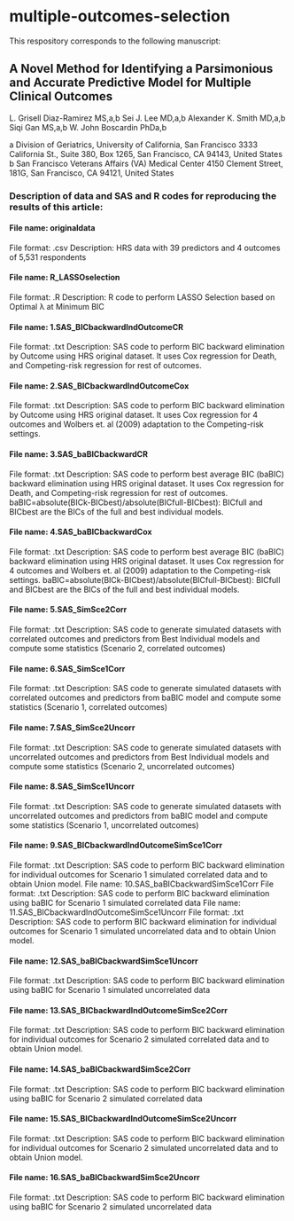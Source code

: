 # multiple-outcomes-selection
This respository corresponds to the following manuscript:
## A Novel Method for Identifying a Parsimonious and Accurate Predictive Model for Multiple Clinical Outcomes
L. Grisell Diaz-Ramirez MS,a,b Sei J. Lee MD,a,b Alexander K. Smith MD,a,b Siqi Gan MS,a,b W. John Boscardin PhDa,b

a Division of Geriatrics, University of California, San Francisco
3333 California St., Suite 380, Box 1265, San Francisco, CA 94143, United States
b San Francisco Veterans Affairs (VA) Medical Center
4150 Clement Street, 181G, San Francisco, CA 94121, United States

### Description of data and SAS and R codes for reproducing the results of this article:
#### File name: originaldata
File format: .csv
Description: HRS data with 39 predictors and 4 outcomes of 5,531 respondents
#### File name: R_LASSOselection
File format: .R
Description: R code to perform LASSO Selection based on Optimal λ at Minimum BIC
#### File name: 1.SAS_BICbackwardIndOutcomeCR
File format: .txt
Description: SAS code to perform BIC backward elimination by Outcome using HRS original dataset. It uses Cox regression for Death, and Competing-risk regression for rest of outcomes.
#### File name: 2.SAS_BICbackwardIndOutcomeCox
File format: .txt
Description: SAS code to perform BIC backward elimination by Outcome using HRS original dataset. It uses Cox regression for 4 outcomes and Wolbers et. al (2009) adaptation to the Competing-risk settings.
#### File name: 3.SAS_baBICbackwardCR
File format: .txt
Description: SAS code to perform best average BIC (baBIC) backward elimination using HRS original dataset. It uses Cox regression for Death, and Competing-risk regression for rest of outcomes. baBIC=absolute(BICk-BICbest)/absolute(BICfull-BICbest): BICfull and BICbest are the BICs of the full and best individual models.
#### File name: 4.SAS_baBICbackwardCox
File format: .txt
Description: SAS code to perform best average BIC (baBIC) backward elimination using HRS original dataset. It uses Cox regression for 4 outcomes and Wolbers et. al (2009) adaptation to the Competing-risk settings. baBIC=absolute(BICk-BICbest)/absolute(BICfull-BICbest): BICfull and BICbest are the BICs of the full and best individual models.
#### File name: 5.SAS_SimSce2Corr
File format: .txt
Description: SAS code to generate simulated datasets with correlated outcomes and predictors from Best Individual models and compute some statistics (Scenario 2, correlated outcomes)
#### File name: 6.SAS_SimSce1Corr
File format: .txt
Description: SAS code to generate simulated datasets with correlated outcomes and predictors from baBIC model and compute some statistics (Scenario 1, correlated outcomes)
#### File name: 7.SAS_SimSce2Uncorr
File format: .txt
Description: SAS code to generate simulated datasets with uncorrelated outcomes and predictors from Best Individual models and compute some statistics (Scenario 2, uncorrelated outcomes)
#### File name: 8.SAS_SimSce1Uncorr
File format: .txt
Description: SAS code to generate simulated datasets with uncorrelated outcomes and predictors from baBIC model and compute some statistics (Scenario 1, uncorrelated outcomes)
#### File name: 9.SAS_BICbackwardIndOutcomeSimSce1Corr
File format: .txt
Description: SAS code to perform BIC backward elimination for individual outcomes for Scenario 1 simulated correlated data and to obtain Union model.
File name: 10.SAS_baBICbackwardSimSce1Corr
File format: .txt
Description: SAS code to perform BIC backward elimination using baBIC for Scenario 1 simulated correlated data
File name: 11.SAS_BICbackwardIndOutcomeSimSce1Uncorr
File format: .txt
Description: SAS code to perform BIC backward elimination for individual outcomes for Scenario 1 simulated uncorrelated data and to obtain Union model.
#### File name: 12.SAS_baBICbackwardSimSce1Uncorr
File format: .txt
Description: SAS code to perform BIC backward elimination using baBIC for Scenario 1 simulated uncorrelated data
#### File name: 13.SAS_BICbackwardIndOutcomeSimSce2Corr
File format: .txt
Description: SAS code to perform BIC backward elimination for individual outcomes for Scenario 2 simulated correlated data and to obtain Union model.
#### File name: 14.SAS_baBICbackwardSimSce2Corr
File format: .txt
Description: SAS code to perform BIC backward elimination using baBIC for Scenario 2 simulated correlated data
#### File name: 15.SAS_BICbackwardIndOutcomeSimSce2Uncorr
File format: .txt
Description: SAS code to perform BIC backward elimination for individual outcomes for Scenario 2 simulated uncorrelated data and to obtain Union model.
#### File name: 16.SAS_baBICbackwardSimSce2Uncorr
File format: .txt
Description: SAS code to perform BIC backward elimination using baBIC for Scenario 2 simulated uncorrelated data


